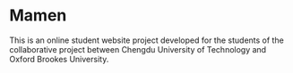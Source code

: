 # Mamen

 This is an online student website project developed for the students of the collaborative project between Chengdu University of Technology and Oxford Brookes University.


 
